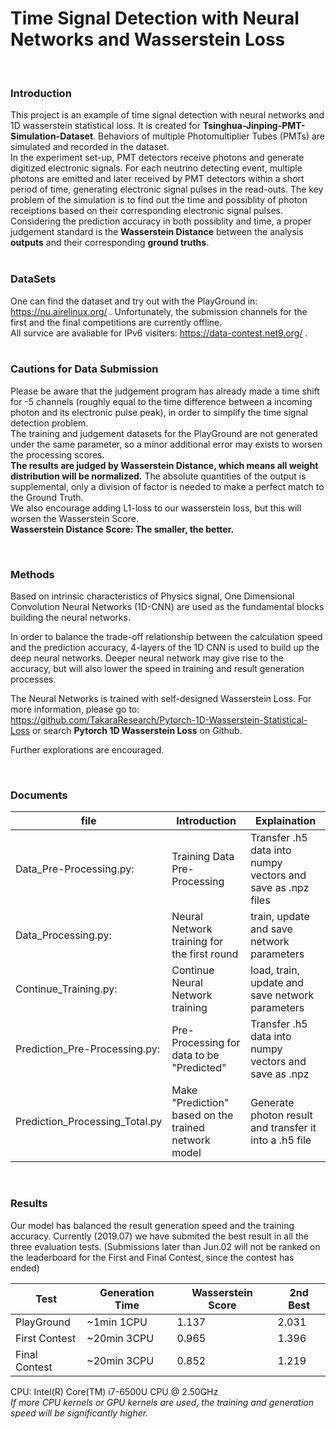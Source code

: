 # Time Signal Detection with Neural Networks and Wasserstein Loss
&nbsp;  
### Introduction
This project is an example of time signal detection with neural networks and 1D wasserstein statistical loss. It is created for **Tsinghua-Jinping-PMT-Simulation-Dataset**. Behaviors of multiple Photomultiplier Tubes (PMTs) are simulated and recorded in the dataset.
&nbsp;  
In the experiment set-up, PMT detectors receive photons and generate digitized electronic signals. For each neutrino detecting event, multiple photons are emitted and later received by PMT detectors within a short period of time, generating electronic signal pulses in the read-outs. The key problem of the simulation is to find out the time and possiblity of photon receiptions based on their corresponding electronic signal pulses. Considering the prediction accuracy in both possiblity and time, a proper judgement standard is the **Wasserstein Distance** between the analysis **outputs** and their corresponding **ground truths**.  
&nbsp;  

### DataSets
One can find the dataset and try out with the PlayGround in: https://nu.airelinux.org/ . Unfortunately, the submission channels for the first and the final competitions are currently offline.  
All survice are avaliable for IPv6 visiters: https://data-contest.net9.org/ .  
&nbsp;  

### Cautions for Data Submission
Please be aware that the judgement program has already made a time shift for -5 channels (roughly equal to the time difference between a incoming photon and its electronic pulse peak), in order to simplify the time signal detection problem.     
The training and judgement datasets for the PlayGround are not generated under the same parameter, so a minor additional error may exists to worsen the processing scores.  
**The results are judged by Wasserstein Distance, which means all weight distribution will be normalized.** The absolute quantities of the output is supplemental, only a division of factor is needed to make a perfect match to the Ground Truth.     
We also encourage adding L1-loss to our wasserstein loss, but this will worsen the Wasserstein Score.  
**Wasserstein Distance Score: The smaller, the better.**

&nbsp;   

### Methods
Based on intrinsic characteristics of Physics signal, One Dimensional Convolution Neural Networks (1D-CNN) are used as the fundamental blocks building the neural networks.  

In order to balance the trade-off relationship between the calculation speed and the prediction accuracy, 4-layers of the 1D CNN is used to build up the deep neural networks. Deeper neural network may give rise to the accuracy, but will also lower the speed in training and result generation processes.

The Neural Networks is trained with self-designed Wasserstein Loss. For more information, please go to: https://github.com/TakaraResearch/Pytorch-1D-Wasserstein-Statistical-Loss or search **Pytorch 1D Wasserstein Loss** on Github.

Further explorations are encouraged.  

&nbsp;    

### Documents
|file | Introduction | Explaination |
|---|---|---|
|Data_Pre-Processing.py:       |Training Data Pre-Processing | Transfer .h5 data into numpy vectors and save as .npz files  
|Data_Processing.py:           |Neural Network training for the first round | train, update and save network parameters  
|Continue_Training.py:         |Continue Neural Network training | load, train, update and save network parameters
|Prediction_Pre-Processing.py: |Pre-Processing for data to be "Predicted" | Transfer .h5 data into numpy vectors and save as .npz
|Prediction_Processing_Total.py|Make "Prediction" based on the trained network model| Generate photon result and transfer it into a .h5 file

&nbsp;  

### Results
Our model has balanced the result generation speed and the training accuracy. Currently (2019.07) we have submited the best result in all the three evaluation tests. (Submissions later than Jun.02 will not be ranked on the leaderboard for the First and Final Contest, since the contest has ended)

| Test | Generation Time | Wasserstein Score|2nd Best |
|---|---|---|---|
|PlayGround | ~1min 1CPU | 1.137 | 2.031 |
|First Contest | ~20min 3CPU | 0.965 | 1.396 |
|Final Contest | ~20min 3CPU | 0.852 | 1.219 |

CPU: Intel(R) Core(TM) i7-6500U CPU @ 2.50GHz   
*If more CPU kernels or GPU kernels are used, the training and generation speed will be significantly higher.*


